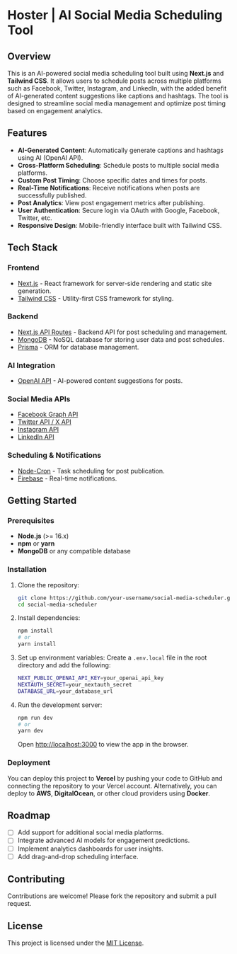 # Hoster | AI Social Media Scheduling Tool

## Overview

This is an AI-powered social media scheduling tool built using **Next.js** and **Tailwind CSS**. It allows users to schedule posts across multiple platforms such as Facebook, Twitter, Instagram, and LinkedIn, with the added benefit of AI-generated content suggestions like captions and hashtags. The tool is designed to streamline social media management and optimize post timing based on engagement analytics.

## Features

- **AI-Generated Content**: Automatically generate captions and hashtags using AI (OpenAI API).
- **Cross-Platform Scheduling**: Schedule posts to multiple social media platforms.
- **Custom Post Timing**: Choose specific dates and times for posts.
- **Real-Time Notifications**: Receive notifications when posts are successfully published.
- **Post Analytics**: View post engagement metrics after publishing.
- **User Authentication**: Secure login via OAuth with Google, Facebook, Twitter, etc.
- **Responsive Design**: Mobile-friendly interface built with Tailwind CSS.

## Tech Stack

### Frontend
- [Next.js](https://nextjs.org/) - React framework for server-side rendering and static site generation.
- [Tailwind CSS](https://tailwindcss.com/) - Utility-first CSS framework for styling.
  
### Backend
- [Next.js API Routes](https://nextjs.org/docs/api-routes/introduction) - Backend API for post scheduling and management.
- [MongoDB](https://www.mongodb.com/) - NoSQL database for storing user data and post schedules.
- [Prisma](https://www.prisma.io/) - ORM for database management.

### AI Integration
- [OpenAI API](https://openai.com/api/) - AI-powered content suggestions for posts.

### Social Media APIs
- [Facebook Graph API](https://developers.facebook.com/docs/graph-api/)
- [Twitter API / X API](https://developer.twitter.com/)
- [Instagram API](https://developers.facebook.com/docs/instagram-api/)
- [LinkedIn API](https://docs.microsoft.com/en-us/linkedin/)

### Scheduling & Notifications
- [Node-Cron](https://github.com/node-cron/node-cron) - Task scheduling for post publication.
- [Firebase](https://firebase.google.com/) - Real-time notifications.

## Getting Started

### Prerequisites
- **Node.js** (>= 16.x)
- **npm** or **yarn**
- **MongoDB** or any compatible database

### Installation

1. Clone the repository:
   ```bash
   git clone https://github.com/your-username/social-media-scheduler.git
   cd social-media-scheduler
   ```

2. Install dependencies:
   ```bash
   npm install
   # or
   yarn install
   ```

3. Set up environment variables:
   Create a `.env.local` file in the root directory and add the following:
   ```bash
   NEXT_PUBLIC_OPENAI_API_KEY=your_openai_api_key
   NEXTAUTH_SECRET=your_nextauth_secret
   DATABASE_URL=your_database_url
   ```

4. Run the development server:
   ```bash
   npm run dev
   # or
   yarn dev
   ```

   Open [http://localhost:3000](http://localhost:3000) to view the app in the browser.

### Deployment

You can deploy this project to **Vercel** by pushing your code to GitHub and connecting the repository to your Vercel account. Alternatively, you can deploy to **AWS**, **DigitalOcean**, or other cloud providers using **Docker**.

## Roadmap

- [ ] Add support for additional social media platforms.
- [ ] Integrate advanced AI models for engagement predictions.
- [ ] Implement analytics dashboards for user insights.
- [ ] Add drag-and-drop scheduling interface.

## Contributing

Contributions are welcome! Please fork the repository and submit a pull request.

## License

This project is licensed under the [MIT License](LICENSE).
```